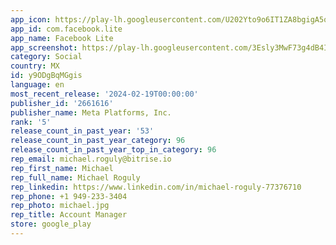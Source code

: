 ```yaml
---
app_icon: https://play-lh.googleusercontent.com/U202Yto9o6IT1ZA8bgigA5q4nIzvu0S9ztl2d0WQSj6Iw0hIw5W7SIAnH0U2-Kk3nao
app_id: com.facebook.lite
app_name: Facebook Lite
app_screenshot: https://play-lh.googleusercontent.com/3Esly3MwF73g4dB4IuxmMoJQh7qgy7Hh5XCpuPET0zvK0zBISlEXhdzjXvnm5njLhQ
category: Social
country: MX
id: y9ODgBqMGgis
language: en
most_recent_release: '2024-02-19T00:00:00'
publisher_id: '2661616'
publisher_name: Meta Platforms, Inc.
rank: '5'
release_count_in_past_year: '53'
release_count_in_past_year_category: 96
release_count_in_past_year_top_in_category: 96
rep_email: michael.roguly@bitrise.io
rep_first_name: Michael
rep_full_name: Michael Roguly
rep_linkedin: https://www.linkedin.com/in/michael-roguly-77376710
rep_phone: +1 949-233-3404
rep_photo: michael.jpg
rep_title: Account Manager
store: google_play
---
```

